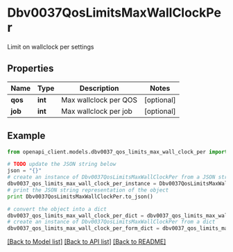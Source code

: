 # Dbv0037QosLimitsMaxWallClockPer

Limit on wallclock per settings

## Properties
Name | Type | Description | Notes
------------ | ------------- | ------------- | -------------
**qos** | **int** | Max wallclock per QOS | [optional] 
**job** | **int** | Max wallclock per job | [optional] 

## Example

```python
from openapi_client.models.dbv0037_qos_limits_max_wall_clock_per import Dbv0037QosLimitsMaxWallClockPer

# TODO update the JSON string below
json = "{}"
# create an instance of Dbv0037QosLimitsMaxWallClockPer from a JSON string
dbv0037_qos_limits_max_wall_clock_per_instance = Dbv0037QosLimitsMaxWallClockPer.from_json(json)
# print the JSON string representation of the object
print Dbv0037QosLimitsMaxWallClockPer.to_json()

# convert the object into a dict
dbv0037_qos_limits_max_wall_clock_per_dict = dbv0037_qos_limits_max_wall_clock_per_instance.to_dict()
# create an instance of Dbv0037QosLimitsMaxWallClockPer from a dict
dbv0037_qos_limits_max_wall_clock_per_form_dict = dbv0037_qos_limits_max_wall_clock_per.from_dict(dbv0037_qos_limits_max_wall_clock_per_dict)
```
[[Back to Model list]](../README.md#documentation-for-models) [[Back to API list]](../README.md#documentation-for-api-endpoints) [[Back to README]](../README.md)


